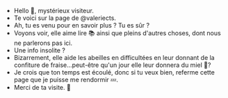 - Hello 👋, mystérieux visiteur.
- Te voici sur la page de @valeriects. 
- Ah, tu es venu pour en savoir plus ? Tu es sûr ?
- Voyons voir, elle aime lire 📚 ainsi que pleins d'autres choses, dont nous ne parlerons pas ici.
- Une info insolite ? 
- Bizarrement, elle aide les abeilles en difficultées en leur donnant de la confiture de fraise...peut-être qu'un jour elle leur donnera du miel 🍯?
- Je crois que ton temps est écoulé, donc si tu veux bien, referme cette page que je puisse me rendormir 💤.    
- Merci de ta visite. 👋

